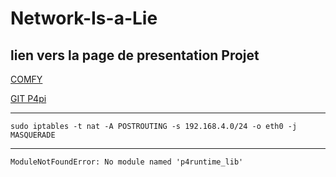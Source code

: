 # Network-Is-a-Lie

## lien vers la page de presentation Projet

[COMFY](https://secil.univ-tlse3.fr/liste-projets/comfy-control-and-monitor-your-wifi)

[GIT P4pi](https://github.com/p4lang/p4pi/wiki)

---
```
sudo iptables -t nat -A POSTROUTING -s 192.168.4.0/24 -o eth0 -j MASQUERADE
```
---
```
ModuleNotFoundError: No module named 'p4runtime_lib'
```
